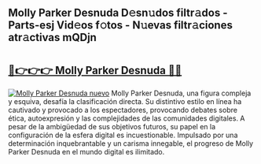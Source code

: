 ## Molly Parker Desnuda D𝚎sn𝚞dos filtr𝚊dos - Parts-esj Vid𝚎os f𝚘tos - N𝚞evas filtr𝚊ciones atr𝚊ctivas mQDjn

# <h2><a href="http://mb420i.tromn.icu/?c=Molly+Parker+Desnuda">🔗👉👉👉 Molly Parker Desnuda 🔗🔗</a></h2>

[![Molly Parker Desnuda nuevo](https://i.imgur.com/pEAQMta.gif)](http://mb420i.tromn.icu/?c=Molly+Parker+Desnuda)
Molly Parker Desnuda, una figura compleja y esquiva, desafía la clasificación directa. Su distintivo estilo en línea ha cautivado y provocado a los espectadores, provocando debates sobre ética, autoexpresión y las complejidades de las comunidades digitales. A pesar de la ambigüedad de sus objetivos futuros, su papel en la configuración de la esfera digital es incuestionable. Impulsado por una determinación inquebrantable y un carisma innegable, el progreso de Molly Parker Desnuda en el mundo digital es ilimitado.
